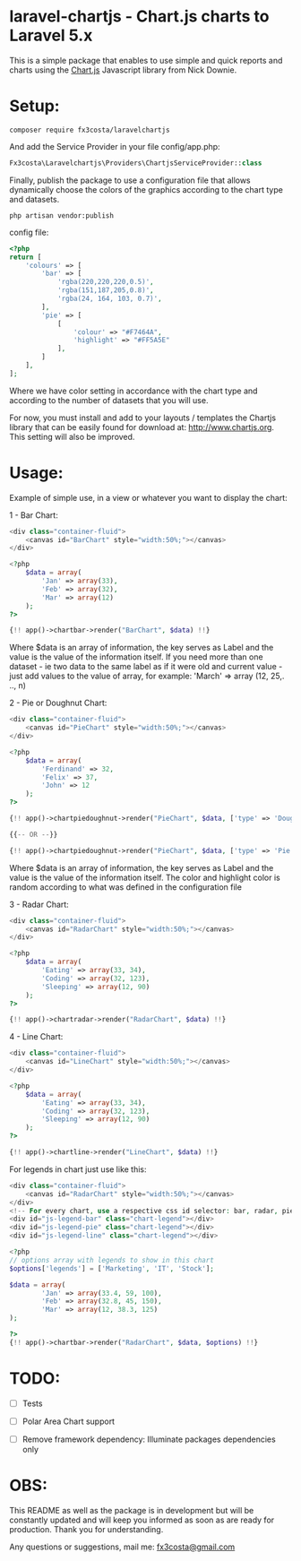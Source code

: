 # laravel-chartjs - Chart.js charts to Laravel 5.x

This is a simple package that enables to use simple and quick reports and charts
using the [Chart.js](http://www.chartjs.org/) Javascript library from Nick Downie.


# Setup:
```
composer require fx3costa/laravelchartjs
```

And add the Service Provider in your file config/app.php:
```php
Fx3costa\Laravelchartjs\Providers\ChartjsServiceProvider::class
```

Finally, publish the package to use a configuration file that allows dynamically choose the colors of the graphics according to the chart type and datasets.
```
php artisan vendor:publish
```

config file:
```php
<?php
return [
    'colours' => [
        'bar' => [
            'rgba(220,220,220,0.5)',
            'rgba(151,187,205,0.8)',
            'rgba(24, 164, 103, 0.7)',
        ],
        'pie' => [
            [
                'colour' => "#F7464A",
                'highlight' => "#FF5A5E"
            ],
        ]
    ],
];
```
Where we have color setting in accordance with the chart type and according to the number of datasets that you will use.

For now, you must install and add to your layouts / templates the Chartjs library that can be easily
found for download at: http://www.chartjs.org. This setting will also be improved.

# Usage:
Example of simple use, in a view or whatever you want to display the chart:

1 - Bar Chart:
```php
<div class="container-fluid">
    <canvas id="BarChart" style="width:50%;"></canvas>
</div>

<?php
    $data = array(
        'Jan' => array(33),
        'Feb' => array(32),
        'Mar' => array(12)
    );
?>

{!! app()->chartbar->render("BarChart", $data) !!}
```
Where $data is an array of information, the key serves as Label and the value is the value of the information itself.
If you need more than one dataset - ie two data to the same label as if it were old and current value - just add values to the value of array, for example: 'March' => array (12, 25,. .., n)

2 - Pie or Doughnut Chart:
```php
<div class="container-fluid">
    <canvas id="PieChart" style="width:50%;"></canvas>
</div>

<?php
    $data = array(
        'Ferdinand' => 32,
        'Felix' => 37,
        'John' => 12
    );
?>

{!! app()->chartpiedoughnut->render("PieChart", $data, ['type' => 'Doughnut']) !!}

{{-- OR --}}

{!! app()->chartpiedoughnut->render("PieChart", $data, ['type' => 'Pie']) !!}
```
Where $data is an array of information, the key serves as Label and the value is the value of the information itself. The color and highlight color is random according to what was defined in the configuration file

3 - Radar Chart:
```php
<div class="container-fluid">
    <canvas id="RadarChart" style="width:50%;"></canvas>
</div>

<?php
    $data = array(
        'Eating' => array(33, 34),
        'Coding' => array(32, 123),
        'Sleeping' => array(12, 90)
    );
?>

{!! app()->chartradar->render("RadarChart", $data) !!}
```

4 - Line Chart:
```php
<div class="container-fluid">
    <canvas id="LineChart" style="width:50%;"></canvas>
</div>

<?php
    $data = array(
        'Eating' => array(33, 34),
        'Coding' => array(32, 123),
        'Sleeping' => array(12, 90)
    );
?>

{!! app()->chartline->render("LineChart", $data) !!}
```

For legends in chart just use like this:

```php
<div class="container-fluid">
    <canvas id="RadarChart" style="width:50%;"></canvas>
</div>
<!-- For every chart, use a respective css id selector: bar, radar, pie or line -->
<div id="js-legend-bar" class="chart-legend"></div>
<div id="js-legend-pie" class="chart-legend"></div>
<div id="js-legend-line" class="chart-legend"></div>

<?php
// options array with legends to show in this chart
$options['legends'] = ['Marketing', 'IT', 'Stock'];

$data = array(
        'Jan' => array(33.4, 59, 100),
        'Feb' => array(32.8, 45, 150),
        'Mar' => array(12, 38.3, 125)
);

?>
{!! app()->chartbar->render("RadarChart", $data, $options) !!}
```

# TODO:
- [ ] Tests
- [ ] Polar Area Chart support
- [ ] Remove framework dependency: Illuminate packages dependencies only


# OBS:
This README as well as the package is in development but will be constantly updated and will keep you informed as soon as
are ready for production. Thank you for understanding.

Any questions or suggestions, mail me:
fx3costa@gmail.com
